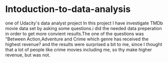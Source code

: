 # Intoduction-to-data-analysis
one of Udacity's data analyst project In this project I have investigate TMDb movie data set by asking some questions.i did the needed data preperation in order to get more convient results.The one of the  questions was "Between Action,Adventure and Crime which genre has received the highest revenue? and the results were surprised a bit to me, since I thought that a lot of people like crime movies including me, so thy make higher revenue, but was not. 
